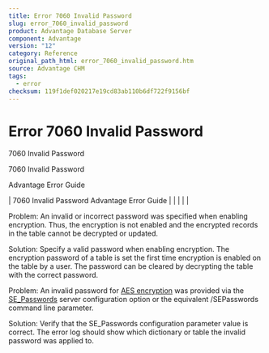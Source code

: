 ```yaml
---
title: Error 7060 Invalid Password
slug: error_7060_invalid_password
product: Advantage Database Server
component: Advantage
version: "12"
category: Reference
original_path_html: error_7060_invalid_password.htm
source: Advantage CHM
tags:
  - error
checksum: 119f1def020217e19cd83ab110b6df722f9156bf
---
```


# Error 7060 Invalid Password

7060 Invalid Password

7060 Invalid Password

Advantage Error Guide

| 7060 Invalid Password  Advantage Error Guide |  |  |  |  |

Problem: An invalid or incorrect password was specified when enabling encryption. Thus, the encryption is not enabled and the encrypted records in the table cannot be decrypted or updated.

Solution: Specify a valid password when enabling encryption. The encryption password of a table is set the first time encryption is enabled on the table by a user. The password can be cleared by decrypting the table with the correct password.

Problem: An invalid password for [AES encryption](master_encryption.md) was provided via the [SE\_Passwords](master_se_passwords.md) server configuration option or the equivalent /SEPasswords command line parameter.

Solution: Verify that the SE\_Passwords configuration parameter value is correct. The error log should show which dictionary or table the invalid password was applied to.
